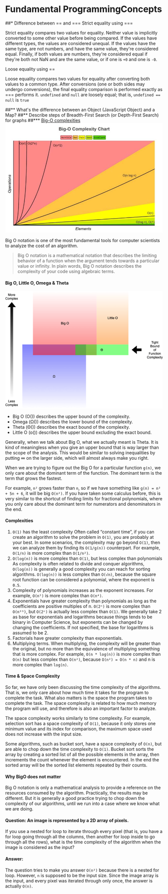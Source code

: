 # Fundamental ProgrammingConcepts

##\* Difference between == and ===
Strict equality using ===

Strict equality compares two values for equality.
Neither value is implicitly converted to some other value before being compared.
If the values have different types, the values are considered unequal.
If the values have the same type, are not numbers, and have the same value, they're considered equal.
Finally, if both values are numbers,
they're considered equal if they're both not NaN and are the same value, or if one is `+0` and one is `-0`.

Loose equality using ==

Loose equality compares two values for equality after converting both values to a common type.
After conversions (one or both sides may undergo conversions),
the final equality comparison is performed exactly as === performs it.
`undefined` and `null` are loosely equal; that is, `undefined == null` is `true`

##\** What's the difference between an Object (JavaScript Object) and a Map?
##\** Describe steps of Breadth-First Search (or Depth-First Search) for graphs
##\*** [Big-O complexities](https://www.freecodecamp.org/news/big-o-notation-why-it-matters-and-why-it-doesnt-1674cfa8a23c/)
![BigOComplexity](images/big-o-complexity.jpeg)

Big O notation is one of the most fundamental tools for computer scientists to analyze the cost of an algorithm.
> Big O notation is a mathematical notation that describes the limiting behavior
> of a function when the argument tends towards a particular value or infinity.
> In plain words, Big O notation describes the complexity of your code using algebraic terms.
 
#### Big O, Little O, Omega & Theta
![BigOAndOthers](images/big-o-little-o-omega-theta.png)

- Big O (O()) describes the upper bound of the complexity.
- Omega (Ω()) describes the lower bound of the complexity.
- Theta (Θ()) describes the exact bound of the complexity.
- Little O (o()) describes the upper bound excluding the exact bound.

Generally, when we talk about Big O, what we actually meant is Theta.
It is kind of meaningless when you give an upper bound that is way larger than the scope of the analysis.
This would be similar to solving inequalities by putting ∞ on the larger side,
which will almost always make you right.

When we are trying to figure out the Big O for a particular function `g(n)`,
we only care about the dominant term of the function. The dominant term is the term that grows the fastest.

For example, `n²` grows faster than `n`,
so if we have something like `g(n) = n² + 5n + 6`, it will be big `O(n²)`.
If you have taken some calculus before,
this is very similar to the shortcut of finding limits for fractional polynomials,
where you only care about the dominant term for numerators and denominators in the end.

#### Complexities
1. `O(1)` has the least complexity 
Often called “constant time”, if you can create an algorithm to solve the problem in `O(1)`,
you are probably at your best. In some scenarios, the complexity may go beyond `O(1)`,
then we can analyze them by finding its `O(1/g(n))` counterpart.
For example, `O(1/n)` is more complex than `O(1/n²)`.
2. `O(log(n))` is more complex than `O(1)`, but less complex than polynomials
As complexity is often related to divide and conquer algorithms,
`O(log(n))` is generally a good complexity you can reach for sorting algorithms.
`O(log(n))` is less complex than `O(√n)`,
because the square root function can be considered a polynomial, where the exponent is `0.5`.
3. Complexity of polynomials increases as the exponent increases.
For example, `O(n⁵)` is more complex than `O(n⁴)`.
4. Exponentials have greater complexity than polynomials as long as the coefficients are positive multiples of n.
`O(2ⁿ)` is more complex than `O(n⁹⁹)`, but `O(2ⁿ)` is actually less complex than `O(1)`.
We generally take 2 as base for exponentials and logarithms because things tends to be binary in Computer Science,
but exponents can be changed by changing the coefficients.
If not specified, the base for logarithms is assumed to be 2.
5. Factorials have greater complexity than exponentials.
6. Multiplying terms. When multiplying, the complexity will be greater than the original,
but no more than the equivalence of multiplying something that is more complex.
For example, `O(n * log(n))` is more complex than `O(n)` but less complex than `O(n²)`,
because `O(n²) = O(n * n)` and n is more complex than `log(n)`.

#### Time & Space Complexity
So far, we have only been discussing the time complexity of the algorithms.
That is, we only care about how much time it takes for the program to complete the task.
What also matters is the space the program takes to complete the task.
The space complexity is related to how much memory the program will use,
and therefore is also an important factor to analyze.

The space complexity works similarly to time complexity.
For example, selection sort has a space complexity of `O(1)`,
because it only stores one minimum value and its index for comparison,
the maximum space used does not increase with the input size.

Some algorithms, such as bucket sort, have a space complexity of `O(n)`,
but are able to chop down the time complexity to `O(1)`.
Bucket sort sorts the array by creating a sorted list of all the possible elements in the array,
then increments the count whenever the element is encountered.
In the end the sorted array will be the sorted list elements repeated by their counts.

#### Why BigO does not matter
Big O notation is only a mathematical analysis to provide a reference on the resources consumed by the algorithm.
Practically, the results may be different.
But it is generally a good practice trying to chop down the complexity of our algorithms,
until we run into a case where we know what we are doing.

#### Question: An image is represented by a 2D array of pixels.
If you use a nested for loop to iterate through every pixel
(that is, you have a for loop going through all the columns, then another for loop inside to go through all the rows),
what is the time complexity of the algorithm when the image is considered as the input?

#### Answer:
The question tries to make you answer `O(n²)` because there is a nested for loop.
However, `n` is supposed to be the input size. Since the image array is the input,
and every pixel was iterated through only once, the answer is actually `O(n)`.

